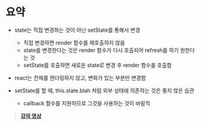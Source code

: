 # 요약

- state는 직접 변경하는 것이 아닌 setState를 통해서 변경
  - 직접 변경하면 render 함수를 재호출하지 않음
  - state를 변경한다는 것은 render 함수가 다시 호출되어 refresh를 하기 원한다는 것
  - setState를 호출하면 새로운 state로 변경 후 render 함수를 호출함

- react는 전체를 렌더링하지 않고, 변화가 있는 부분만 변경함

- setState를 할 때, this.state.blah 처럼 외부 상태에 의존하는 것은 좋지 않은 습관
  - callback 함수를 지원하므로 그것을 사용하는 것이 바람직

> **[강의 영상](https://youtu.be/38I5K3p42WU)**